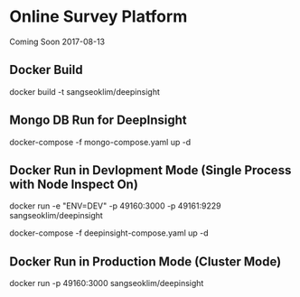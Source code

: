 # Online Survey Platform
Coming Soon
2017-08-13

## Docker Build
docker build -t sangseoklim/deepinsight

## Mongo DB Run for DeepInsight
docker-compose -f mongo-compose.yaml up -d

## Docker Run in Devlopment Mode (Single Process with Node Inspect On)
docker run -e "ENV=DEV" -p 49160:3000 -p 49161:9229 sangseoklim/deepinsight

docker-compose -f deepinsight-compose.yaml up -d

## Docker Run in Production Mode (Cluster Mode)
docker run -p 49160:3000 sangseoklim/deepinsight
